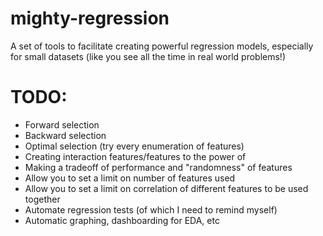 # mighty-regression
A set of tools to facilitate creating powerful regression models, especially for small datasets (like you see all the time in real world problems!)

# TODO:
- Forward selection
- Backward selection
- Optimal selection (try every enumeration of features)
- Creating interaction features/features to the power of
- Making a tradeoff of performance and "randomness" of features
- Allow you to set a limit on number of features used
- Allow you to set a limit on correlation of different features to be used together
- Automate regression tests (of which I need to remind myself)
- Automatic graphing, dashboarding for EDA, etc